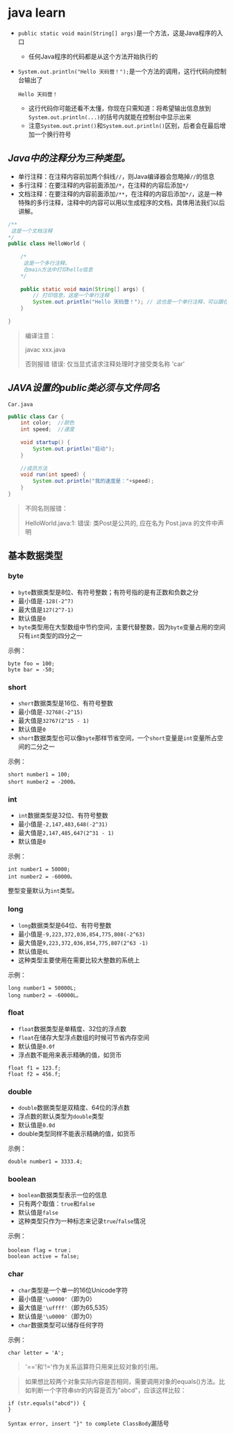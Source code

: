 # java learn

- `public static void main(String[] args)`是一个方法，这是Java程序的入口

  - 任何Java程序的代码都是从这个方法开始执行的

- `System.out.println("Hello 天码营！");`是一个方法的调用，这行代码向控制台输出了

  `Hello 天码营！`

  - 这行代码你可能还看不太懂，你现在只需知道：将希望输出信息放到`System.out.println(...)`的括号内就能在控制台中显示出来
  - 注意`System.out.print()`和`System.out.println()`区别，后者会在最后增加一个换行符号



## *Java中的注释分为三种类型。*

- 单行注释：在注释内容前加两个斜线`//`，则Java编译器会忽略掉`//`的信息
- 多行注释：在要注释的内容前面添加`/*`，在注释的内容后添加`*/`
- 文档注释：在要注释的内容前面添加`/**`，在注释的内容后添加`*/`，这是一种特殊的多行注释，注释中的内容可以用以生成程序的文档，具体用法我们以后讲解。

```java
/**
 这是一个文档注释
*/ 
public class HelloWorld {  
    
    /*
     这是一个多行注释。
     在main方法中打印hello信息
    */
    
    public static void main(String[] args) {
        // 打印信息，这是一个单行注释
        System.out.println("Hello 天码营！"); // 这也是一个单行注释，可以跟在一条程序语句后面
    }
    
}
```

>编译注意：
>
>javac xxx.java
>
>否则报错	错误: 仅当显式请求注释处理时才接受类名称 'car'



## *JAVA设置的public类必须与文件同名*

`Car.java`

```java
public class Car {
	int color;	//颜色
	int speed;	//速度
	
	void startup() {
		System.out.println("启动");
	}
	 
	//成员方法
	void run(int speed) {
		System.out.println("我的速度是："+speed);
	}
}
```

>不同名则报错：
>
>HelloWorld.java:1: 错误: 类Post是公共的, 应在名为 Post.java 的文件中声明

## 基本数据类型

### byte

- `byte`数据类型是8位、有符号整数；有符号指的是有正数和负数之分
- 最小值是`-128(-2^7)`
- 最大值是`127(2^7-1)`
- 默认值是`0`
- `byte`类型用在大型数组中节约空间，主要代替整数，因为`byte`变量占用的空间只有`int`类型的四分之一

示例：



```
byte foo = 100;
byte bar = -50;
```

### short

- `short`数据类型是16位、有符号整数
- 最小值是`-32768(-2^15)`
- 最大值是`32767(2^15 - 1)`
- 默认值是`0`
- `short`数据类型也可以像`byte`那样节省空间，一个`short`变量是`int`变量所占空间的二分之一

示例：



```
short number1 = 100;
short number2 = -2000。
```

### int

- `int`数据类型是32位、有符号整数
- 最小值是`-2,147,483,648(-2^31)`
- 最大值是`2,147,485,647(2^31 - 1)`
- 默认值是`0`

示例：



```
int number1 = 50000;
int number2 = -60000。
```

整型变量默认为`int`类型。

### long

- `long`数据类型是64位、有符号整数
- 最小值是`-9,223,372,036,854,775,808(-2^63)`
- 最大值是`9,223,372,036,854,775,807(2^63 -1)`
- 默认值是`0L`
- 这种类型主要使用在需要比较大整数的系统上

示例：



```
long number1 = 50000L;
long number2 = -60000L。
```

### float

- `float`数据类型是单精度、32位的浮点数
- `float`在储存大型浮点数组的时候可节省内存空间
- 默认值是`0.0f`
- 浮点数不能用来表示精确的值，如货币



```
float f1 = 123.f;
float f2 = 456.f;
```

### double

- `double`数据类型是双精度、64位的浮点数
- 浮点数的默认类型为`double`类型
- 默认值是`0.0d`
- double类型同样不能表示精确的值，如货币

示例：



```
double number1 = 3333.4;
```

### boolean

- `boolean`数据类型表示一位的信息
- 只有两个取值：`true`和`false`
- 默认值是`false`
- 这种类型只作为一种标志来记录`true`/`false`情况

示例：



```
boolean flag = true；
boolean active = false;
```

### char

- `char`类型是一个单一的16位Unicode字符
- 最小值是`'\u0000'`（即为0）
- 最大值是`'\uffff'`（即为65,535）
- 默认值是`'\u0000'`（即为0）
- `char`数据类型可以储存任何字符

示例：



```
char letter = 'A';
```

>'=='和'!='作为关系运算符只用来比较对象的引用。

>如果想比较两个对象实际内容是否相同，需要调用对象的equals()方法。比如判断一个字符串str的内容是否为"abcd"，应该这样比较：
```
if (str.equals("abcd")) {
}
```

`Syntax error, insert "}" to complete ClassBody`漏括号